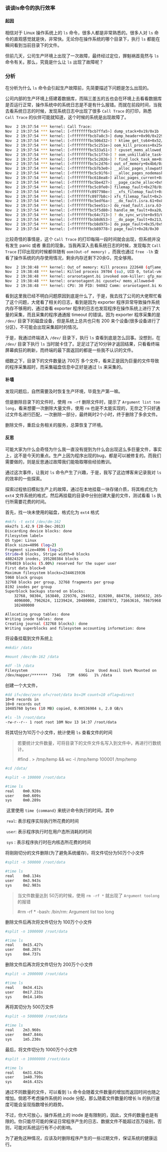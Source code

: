 ### 谈谈ls命令的执行效率

#### 起因

相信对于 Linux 操作系统上的 `ls` 命令，很多人都是非常熟悉的。很多人对 `ls` 命令的直观感觉就是快，非常快。无论你在操作系统的哪个目录下，执行 `ls` 都能在瞬间看到当前目录下的文件。

但前几天，公司生产环境上出现了一次故障，最终经过定位，罪魁祸首竟然与 `ls` 命令有关。那么，究竟是什么让 `ls` 出现了故障呢？

### 分析

在分析为什么 `ls` 命令会引起生产故障前，先简要描述下问题是怎么出现的。

公司内部的生产环境上搭建着数据库，而隔三差五的五也会在环境上去看看数据库是否运行正常，操作系统中的系统日志是不是有什么报错。而就在前段时间，当我去看系统日志的时候，发现系统日志中出现了很多 `Call Trace` 的打印，熟悉 `Call Trace` 的伙伴可能就知道，这个时候的系统是出现故障了。

```bash
Nov  2 19:37:54 *** kernel: Call Trace:
Nov  2 19:37:54 *** kernel: [<ffffffffbcb7ffa5>] dump_stack+0x19/0x1b
Nov  2 19:37:54 *** kernel: [<ffffffffbcb7a8c3>] dump_header+0x90/0x229
Nov  2 19:37:54 *** kernel: [<ffffffffbc506d32>] ? ktime_get_ts64+0x52/0xf0
Nov  2 19:37:54 *** kernel: [<ffffffffbc5c251e>] oom_kill_process+0x25e/0x3f0
Nov  2 19:37:54 *** kernel: [<ffffffffbc533a51>] ? cpuset_mems_allowed_intersects+0x21/0x30
Nov  2 19:37:54 *** kernel: [<ffffffffbc5c1f7d>] ? oom_unkillable_task+0xcd/0x120
Nov  2 19:37:54 *** kernel: [<ffffffffbc5c2026>] ? find_lock_task_mm+0x56/0xc0
Nov  2 19:37:54 *** kernel: [<ffffffffbc5c2d76>] out_of_memory+0x4b6/0x4f0
Nov  2 19:37:54 *** kernel: [<ffffffffbcb7b3e0>] __alloc_pages_slowpath+0x5db/0x729
Nov  2 19:37:54 *** kernel: [<ffffffffbc5c91f6>] __alloc_pages_nodemask+0x436/0x450
Nov  2 19:37:54 *** kernel: [<ffffffffbc618ea8>] alloc_pages_current+0x98/0x110
Nov  2 19:37:54 *** kernel: [<ffffffffbc5be427>] __page_cache_alloc+0x97/0xb0
Nov  2 19:37:54 *** kernel: [<ffffffffbc5c0fe0>] filemap_fault+0x270/0x420
Nov  2 19:37:54 *** kernel: [<ffffffffc097798e>] __xfs_filemap_fault+0x7e/0x1d0 [xfs]
Nov  2 19:37:54 *** kernel: [<ffffffffc0977b8c>] xfs_filemap_fault+0x2c/0x30 [xfs]
Nov  2 19:37:54 *** kernel: [<ffffffffbc5edf6a>] __do_fault.isra.61+0x8a/0x100
Nov  2 19:37:54 *** kernel: [<ffffffffbc5ee51c>] do_read_fault.isra.63+0x4c/0x1b0
Nov  2 19:37:54 *** kernel: [<ffffffffbc5f5d80>] handle_mm_fault+0xa20/0xfb0
Nov  2 19:37:54 *** kernel: [<ffffffffbc64c713>] ? do_sync_write+0x93/0xe0
Nov  2 19:37:54 *** kernel: [<ffffffffbcb8d653>] __do_page_fault+0x213/0x500
Nov  2 19:37:54 *** kernel: [<ffffffffbcb8d975>] do_page_fault+0x35/0x90
Nov  2 19:37:54 *** kernel: [<ffffffffbcb89778>] page_fault+0x28/0x30
```

比较奇怪的事情是，这个 `Call Trace` 的打印每隔一段时间就会出现，但系统并没有发生 panic 或者 重启的现象。当我再深入去看系统日志的时候，发现每次 `Call Trace` 打印出现的时候都伴随有 `oom(Out-of memory)` ，而我也通过 `free -lh` 查看了操作系统的内存使用情况，剩余内存还剩下20余G，完全够用。

```bash
Nov  2 19:38:48 *** kernel: Out of memory: Kill process 222648 (qflame_exporter) score 50 or sacrifice child
Nov  2 19:38:48 *** kernel: Killed process 39704 (su), UID 0, total-vm:193980kB, anon-rss:576kB, file-rss:1244kB, shmem-rss:0kB
Nov  2 19:38:48 *** kernel: orarootagent.bi invoked oom-killer: gfp_mask=0x201da, order=0, oom_score_adj=0
Nov  2 19:38:48 *** kernel: orarootagent.bi cpuset=/ mems_allowed=0
Nov  2 19:38:48 *** kernel: CPU: 30 PID: 94082 Comm: orarootagent.bi Kdump: loaded Tainted: P           OE  ------------   3.10.0-1127.19.1.el7.x86_64 #1
```

看到这里我已经不明白问题原因到底是什么了，于是，我去找了公司的大佬帮忙看了这个问题，大佬看了相关的日志，看到是因为 exporter 程序异常导致操作系统内存不够用的，通过查看 exporter 程序的日志也发现程序在操作系统上进行了大量的采集，而且采集的程序通通报 timeout 的错误。因为 exporter 程序采集的是 `/dev/` 目录下的磁盘设备，但是系统上总共也只有 200 来个设备(很多设备进行了分区)，不可能会出现采集超时的情况。

于是，我通过终端进入 `/dev/` 目录下，执行 `ls` 查看到底是怎么回事。没想到，在 `/dev/` 目录下执行 `ls` 当时就卡住了。足足过了近10分钟才返回结果，只看看终端屏幕疯狂的刷新，而终端的最下面返回的都是一些我不认识的文件。

细数之下，目录下的文件数量达 700万 多个文件，看来正是因为巨量的文件导致的程序采集超时，而采集磁盘信息中正好是通过 `ls` 来采集的。

#### 补墙

发现问题后，自然需要及时恢复生产环境，毕竟生产第一嘛。

但是删除目录下的文件时，使用 `rm -rf` 删除文件时，提示了 `Argument list too long`，看来想要一次删除大量文件，使用 `rm` 也是不太能实现的，无奈之下只好通过文件名进行匹配，一次删除一部分，最终耗时2个小时，终于删除了多余文件。

删除文件，重启业务相关的服务，总算恢复了环境。

#### 反思

可能大家为什么会奇怪为什么我一直没有提到为什么会出现这么多巨量文件，事实上，这不是今天的重点。生产上因为程序出现的bug，都是可以被修复的。而我们需要做的，则是反思通过故障我们能吸取哪些经验教训。

通过这次事件，让我对 `ls` 命令产生了兴趣，于是，我写了这边博客来记录我对 `ls` 的效率的一些探索。

探索过程依旧模拟生产上的故障，通过在本地挂载一块存储介质，将其格式化为 `ext4` 文件系统的格式，然后再挂载的目录中分别创建大量的文件，测试看看 `ls` 执行所需要花费的时间。

首先，找一块未使用的磁盘，格式化为 `ext4` 格式

```bash
#mkfs -t ext4 /dev/dm-162
mke2fs 1.42.9 (28-Dec-2013)
Discarding device blocks: done
Filesystem label=
OS type: Linux
Block size=4096 (log=2)
Fragment size=4096 (log=2)
Stride=0 blocks, Stripe width=0 blocks
48824320 inodes, 195280384 blocks
9764019 blocks (5.00%) reserved for the super user
First data block=0
Maximum filesystem blocks=2344615936
5960 block groups
32768 blocks per group, 32768 fragments per group
8192 inodes per group
Superblock backups stored on blocks:
	32768, 98304, 163840, 229376, 294912, 819200, 884736, 1605632, 2654208,
	4096000, 7962624, 11239424, 20480000, 23887872, 71663616, 78675968,
	102400000

Allocating group tables: done
Writing inode tables: done
Creating journal (32768 blocks): done
Writing superblocks and filesystem accounting information: done
```

将设备挂载到文件系统上

```bash
#mkdir /data

#mount /dev/dm-162 /data

#df -lh /data
Filesystem                          Size  Used Avail Use% Mounted on
/dev/mapper/*******  734G   73M  696G   1% /data
```

创建一个大文件，

```bash
#dd if=/dev/zero of=/root/data bs=1M count=10 oflag=direct
10+0 records in
10+0 records out
10485760 bytes (10 MB) copied, 0.00536984 s, 2.0 GB/s

#ls -lh /root/data
-rw-r--r-- 1 root root 10M Nov 13 14:37 /root/data  
```

将其切分为10万个小文件，统计使用 `ls` 查看文件的时间

> 若要统计文件数量，可将目录下的文件文件名写入到文件中，再进行行数统计。
>
> #find . > /tmp/temp && wc -l /tmp/temp
> 100001 /tmp/temp

```bash
#cd /data/

#split -n 100000 /root/data  

#time ls
real	0m0.920s
user	0m0.609s
sys	    0m0.289s
```

​        这里使用 `time {command}` 来统计命令执行的时间。其中

​         `real`: 表示程序实际执行所花费的时间 

​          `user`: 表示程序执行时在用户态所消耗的时间

​          `sys` : 表示程序执行时在内核态所花费的时间

将刚刚切分的文件删除(为了避免系统缓存)，将文件切分为50万个小文件

```bash
#split -n 500000 /root/data

#time ls
real	0m8.134s
user	0m3.943s
sys	    0m2.983s
```

> 当文件数量达到 50万的时候，使用 `rm -rf *` 就出现了 `Argument toolong  ` 的报错
>
> #rm -rf *
> -bash: /bin/rm: Argument list too long

删除文件后再次将文件切分为 100万个小文件

```bash
#split -n 1000000 /root/data

#time ls
real	0m15.427s
user	0m8.207s
sys	    0m4.737s
```

删除文件后再次将文件切分为 200万个小文件

```bash
#split -n 2000000 /root/data

#time ls
real	0m34.412s
user	0m17.231s
sys	    0m14.149s
```

再将其切分为 500万文件

```bash
#split -n 5000000 /root/data

#time ls
real	2m3.960s
user	0m47.844s
sys	    1m5.230s
```

最后，将文件切分为 1000万个小文件

```bash
#split -n 10000000 /root/data

#time ls
real	6m31.626s
user	1m40.799s
sys	    4m16.432s
```

通过不同数量的文件，可以看到 `ls` 命令会随着文件数量的增加而返回时间也随之增加。倘若不考虑操作系统的 inode 分配，那么随着文件数量的增长 ls 的执行速度可能会呈现指数增长的趋势。

不过，你大可放心，操作系统上的 inode 是有限制的，因此，文件的数量也是有限的。你只能尽可能的保证日常程序产生的日志、数据文件不能超过百万级别，否则，可能对系统运行有不小的影响。

为了避免这种情况，应该及时删除程序产生的一些过期文件，保证系统的健康运行。